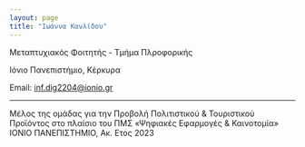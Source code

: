```yaml
---
layout: page
title: "Ιωάννα Κανλίδου"
---
```


Μεταπτυχιακός Φοιτητής - Τμήμα Πλροφορικής

Ιόνιο Πανεπιστήμιο, Κέρκυρα

Email: inf.dig2204@ionio.gr


---

Μέλος της ομάδας για την Προβολή Πολιτιστικού & Τουριστικού Προϊόντος στο πλαίσιο του ΠΜΣ «Ψηφιακές Εφαρμογές & Καινοτομία» ΙΟΝΙΟ ΠΑΝΕΠΙΣΤΗΜΙΟ, Ακ. Ετος 2023
